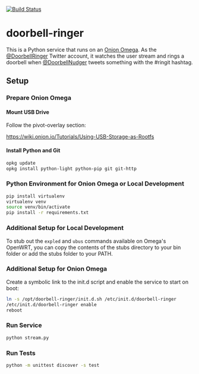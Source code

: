 [![Build Status](https://travis-ci.org/atesgoral/doorbell-ringer.svg?branch=master)](https://travis-ci.org/atesgoral/doorbell-ringer)

# doorbell-ringer
This is a Python service that runs on an [Onion Omega](https://onion.io/omega). As the [@DoorbellRinger](https://twitter.com/DoorbellRinger) Twitter account, it watches the user stream and rings a doorbell when [@DoorbellNudger](https://twitter.com/DoorbellNudger) tweets something with the #ringit hashtag.

## Setup

### Prepare Onion Omega

#### Mount USB Drive

Follow the pivot-overlay section:

https://wiki.onion.io/Tutorials/Using-USB-Storage-as-Rootfs

#### Install Python and Git

```sh
opkg update
opkg install python-light python-pip git git-http
```

### Python Environment for Onion Omega or Local Development

```sh
pip install virtualenv
virtualenv venv
source venv/bin/activate
pip install -r requirements.txt
```

### Additional Setup for Local Development

To stub out the `expled` and `ubus` commands available on Omega's OpenWRT, you can copy the contents of the stubs directory to your bin folder or add the stubs folder to your PATH.

### Additional Setup for Onion Omega

Create a symbolic link to the init.d script and enable the service to start on boot:

```sh
ln -s /opt/doorbell-ringer/init.d.sh /etc/init.d/doorbell-ringer
/etc/init.d/doorbell-ringer enable
reboot
```

### Run Service

```sh
python stream.py
```

### Run Tests

```sh
python -m unittest discover -s test
```
